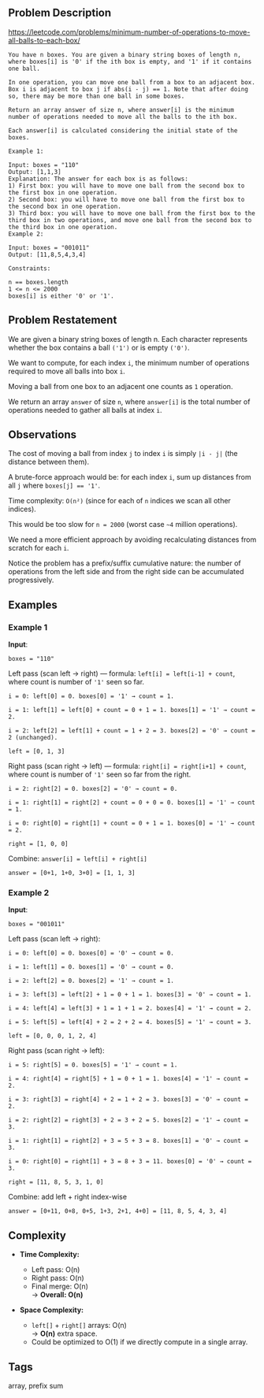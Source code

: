 ## Problem Description

https://leetcode.com/problems/minimum-number-of-operations-to-move-all-balls-to-each-box/

```
You have n boxes. You are given a binary string boxes of length n, where boxes[i] is '0' if the ith box is empty, and '1' if it contains one ball.

In one operation, you can move one ball from a box to an adjacent box. Box i is adjacent to box j if abs(i - j) == 1. Note that after doing so, there may be more than one ball in some boxes.

Return an array answer of size n, where answer[i] is the minimum number of operations needed to move all the balls to the ith box.

Each answer[i] is calculated considering the initial state of the boxes.

Example 1:

Input: boxes = "110"
Output: [1,1,3]
Explanation: The answer for each box is as follows:
1) First box: you will have to move one ball from the second box to the first box in one operation.
2) Second box: you will have to move one ball from the first box to the second box in one operation.
3) Third box: you will have to move one ball from the first box to the third box in two operations, and move one ball from the second box to the third box in one operation.
Example 2:

Input: boxes = "001011"
Output: [11,8,5,4,3,4]

Constraints:

n == boxes.length
1 <= n <= 2000
boxes[i] is either '0' or '1'.
```

## Problem Restatement

We are given a binary string boxes of length n. Each character represents whether the box contains a ball ```('1')``` or is empty ```('0')```.

We want to compute, for each index ```i```, the minimum number of operations required to move all balls into box ```i```.

Moving a ball from one box to an adjacent one counts as ```1``` operation.

We return an array ```answer``` of size ```n```, where ```answer[i]``` is the total number of operations needed to gather all balls at index ```i```.

## Observations

The cost of moving a ball from index ```j``` to index ```i``` is simply ```|i - j|``` (the distance between them).

A brute-force approach would be: for each index ```i```, sum up distances from all ```j``` where ```boxes[j] == '1'```.

Time complexity: ```O(n²)``` (since for each of ```n``` indices we scan all other indices).

This would be too slow for ```n = 2000``` (worst case ```~4``` million operations).

We need a more efficient approach by avoiding recalculating distances from scratch for each ```i```.

Notice the problem has a prefix/suffix cumulative nature: the number of operations from the left side and from the right side can be accumulated progressively.

## Examples

### Example 1

**Input**:

```boxes = "110"```

Left pass (scan left → right) — formula: ```left[i] = left[i-1] + count```, where count is number of ```'1'``` seen so far.

```
i = 0: left[0] = 0. boxes[0] = '1' → count = 1.

i = 1: left[1] = left[0] + count = 0 + 1 = 1. boxes[1] = '1' → count = 2.

i = 2: left[2] = left[1] + count = 1 + 2 = 3. boxes[2] = '0' → count = 2 (unchanged).

left = [0, 1, 3]
```

Right pass (scan right → left) — formula: ```right[i] = right[i+1] + count```, where count is number of ```'1'``` seen so far from the right.

```
i = 2: right[2] = 0. boxes[2] = '0' → count = 0.

i = 1: right[1] = right[2] + count = 0 + 0 = 0. boxes[1] = '1' → count = 1.

i = 0: right[0] = right[1] + count = 0 + 1 = 1. boxes[0] = '1' → count = 2.

right = [1, 0, 0]
```

Combine: ```answer[i] = left[i] + right[i]```

```answer = [0+1, 1+0, 3+0] = [1, 1, 3]```

### Example 2

**Input**:

```boxes = "001011"```

Left pass (scan left → right):

```
i = 0: left[0] = 0. boxes[0] = '0' → count = 0.

i = 1: left[1] = 0. boxes[1] = '0' → count = 0.

i = 2: left[2] = 0. boxes[2] = '1' → count = 1.

i = 3: left[3] = left[2] + 1 = 0 + 1 = 1. boxes[3] = '0' → count = 1.

i = 4: left[4] = left[3] + 1 = 1 + 1 = 2. boxes[4] = '1' → count = 2.

i = 5: left[5] = left[4] + 2 = 2 + 2 = 4. boxes[5] = '1' → count = 3.

left = [0, 0, 0, 1, 2, 4]
```

Right pass (scan right → left):

```
i = 5: right[5] = 0. boxes[5] = '1' → count = 1.

i = 4: right[4] = right[5] + 1 = 0 + 1 = 1. boxes[4] = '1' → count = 2.

i = 3: right[3] = right[4] + 2 = 1 + 2 = 3. boxes[3] = '0' → count = 2.

i = 2: right[2] = right[3] + 2 = 3 + 2 = 5. boxes[2] = '1' → count = 3.

i = 1: right[1] = right[2] + 3 = 5 + 3 = 8. boxes[1] = '0' → count = 3.

i = 0: right[0] = right[1] + 3 = 8 + 3 = 11. boxes[0] = '0' → count = 3.

right = [11, 8, 5, 3, 1, 0]
```

Combine: add left + right index-wise

```answer = [0+11, 0+8, 0+5, 1+3, 2+1, 4+0] = [11, 8, 5, 4, 3, 4]```

## Complexity

- **Time Complexity:**  
  - Left pass: O(n)  
  - Right pass: O(n)  
  - Final merge: O(n)  
  → **Overall: O(n)**

- **Space Complexity:**  
  - `left[]` + `right[]` arrays: O(n)  
  → **O(n)** extra space.  
  - Could be optimized to O(1) if we directly compute in a single array.

## Tags

array, prefix sum